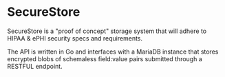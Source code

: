 # SecureStore

SecureStore is a "proof of concept" storage system that will adhere to HIPAA & ePHI security specs and requirements. 

The API is written in Go and interfaces with a MariaDB instance that stores encrypted blobs of schemaless field:value pairs submitted through a RESTFUL endpoint. 
